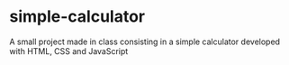 # simple-calculator
A small project made in class consisting in a simple calculator developed with HTML, CSS and JavaScript
